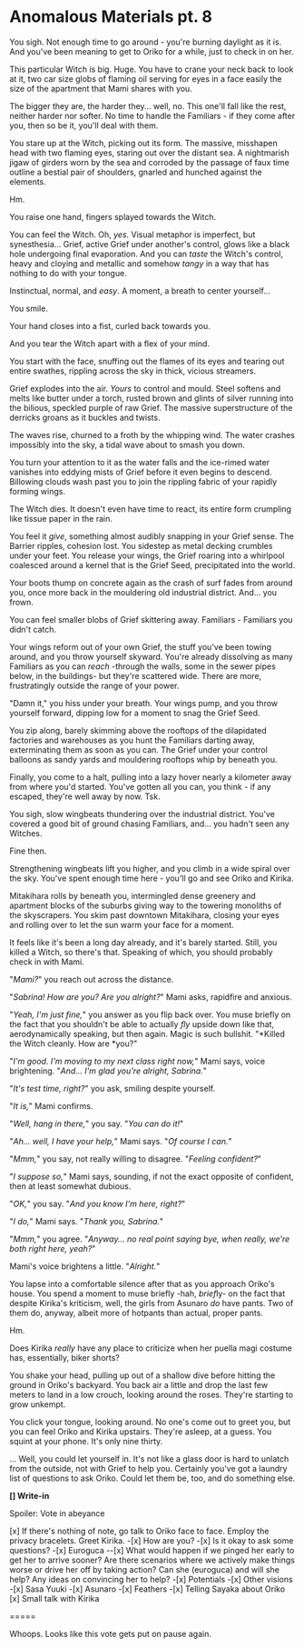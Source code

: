 # Anomalous Materials pt. 8

You sigh. Not enough time to go around - you're burning daylight as it is. And you've been meaning to get to Oriko for a while, just to check in on her.

This particular Witch is big. Huge. You have to crane your neck back to look at it, two car size globs of flaming oil serving for eyes in a face easily the size of the apartment that Mami shares with you.

The bigger they are, the harder they... well, no. This one'll fall like the rest, neither harder nor softer. No time to handle the Familiars - if they come after you, then so be it, you'll deal with them.

You stare up at the Witch, picking out its form. The massive, misshapen head with two flaming eyes, staring out over the distant sea. A nightmarish jigaw of girders worn by the sea and corroded by the passage of faux time outline a bestial pair of shoulders, gnarled and hunched against the elements.

Hm.

You raise one hand, fingers splayed towards the Witch.

You can feel the Witch. Oh, *yes.* Visual metaphor is imperfect, but synesthesia... Grief, active Grief under another's control, glows like a black hole undergoing final evaporation. And you can *taste* the Witch's control, heavy and cloying and metallic and somehow *tangy* in a way that has nothing to do with your tongue.

Instinctual, normal, and *easy*. A moment, a breath to center yourself...

You smile.

Your hand closes into a fist, curled back towards you.

And you tear the Witch apart with a flex of your mind.

You start with the face, snuffing out the flames of its eyes and tearing out entire swathes, rippling across the sky in thick, vicious streamers.

Grief explodes into the air. *Yours* to control and mould. Steel softens and melts like butter under a torch, rusted brown and glints of silver running into the bilious, speckled purple of raw Grief. The massive superstructure of the derricks groans as it buckles and twists.

The waves rise, churned to a froth by the whipping wind. The water crashes impossibly into the sky, a tidal wave about to smash you down.

You turn your attention to it as the water falls and the ice-rimed water vanishes into eddying mists of Grief before it even begins to descend. Billowing clouds wash past you to join the rippling fabric of your rapidly forming wings.

The Witch dies. It doesn't even have time to react, its entire form crumpling like tissue paper in the rain.

You feel it *give*, something almost audibly snapping in your Grief sense. The Barrier ripples, cohesion lost. You sidestep as metal decking crumbles under your feet. You release your wings, the Grief roaring into a whirlpool coalesced around a kernel that is the Grief Seed, precipitated into the world.

Your boots thump on concrete again as the crash of surf fades from around you, once more back in the mouldering old industrial district. And... you frown.

You can feel smaller blobs of Grief skittering away. Familiars - Familiars you didn't catch.

Your wings reform out of your own Grief, the stuff you've been towing around, and you throw yourself skyward. You're already dissolving as many Familiars as you can *reach* -through the walls, some in the sewer pipes below, in the buildings- but they're scattered wide. There are more, frustratingly outside the range of your power.

"Damn it," you hiss under your breath. Your wings pump, and you throw yourself forward, dipping low for a moment to snag the Grief Seed.

You zip along, barely skimming above the rooftops of the dilapidated factories and warehouses as you hunt the Familiars darting away, exterminating them as soon as you can. The Grief under your control balloons as sandy yards and mouldering rooftops whip by beneath you.

Finally, you come to a halt, pulling into a lazy hover nearly a kilometer away from where you'd started. You've gotten all you can, you think - if any escaped, they're well away by now. Tsk.

You sigh, slow wingbeats thundering over the industrial district. You've covered a good bit of ground chasing Familiars, and... you hadn't seen any Witches.

Fine then.

Strengthening wingbeats lift you higher, and you climb in a wide spiral over the sky. You've spent enough time here - you'll go and see Oriko and Kirika.

Mitakihara rolls by beneath you, intermingled dense greenery and apartment blocks of the suburbs giving way to the towering monoliths of the skyscrapers. You skim past downtown Mitakihara, closing your eyes and rolling over to let the sun warm your face for a moment.

It feels like it's been a long day already, and it's barely started. Still, you killed a Witch, so there's that. Speaking of which, you should probably check in with Mami.

"*Mami?*" you reach out across the distance.

"*Sabrina! How are you? Are you alright?*" Mami asks, rapidfire and anxious.

"*Yeah, I'm just fine,*" you answer as you flip back over. You muse briefly on the fact that you shouldn't be able to actually *fly* upside down like that, aerodynamically speaking, but then again. Magic is such bullshit. "\*Killed the Witch cleanly. How are \*you?"

"*I'm good. I'm moving to my next class right now,*" Mami says, voice brightening. "*And... I'm glad you're alright, Sabrina.*"

"*It's test time, right?*" you ask, smiling despite yourself.

"*It is,*" Mami confirms.

"*Well, hang in there,*" you say. "*You can do it!*"

"*Ah... well, I have your help,*" Mami says. "*Of course I can.*"

"*Mmm,*" you say, not really willing to disagree. "*Feeling confident?*"

"*I suppose so,*" Mami says, sounding, if not the exact opposite of confident, then at least somewhat dubious.

"*OK,*" you say. "*And you know I'm here, right?*"

"*I do,*" Mami says. "*Thank you, Sabrina.*"

"*Mmm,*" you agree. "*Anyway... no real point saying bye, when really, we're both right here, yeah?*"

Mami's voice brightens a little. "*Alright.*"

You lapse into a comfortable silence after that as you approach Oriko's house. You spend a moment to muse briefly -hah, *brief*ly- on the fact that despite Kirika's kriticism, well, the girls from Asunaro *do* have pants. Two of them do, anyway, albeit more of hotpants than actual, proper pants.

Hm.

Does Kirika *really* have any place to criticize when her puella magi costume has, essentially, biker shorts?

You shake your head, pulling up out of a shallow dive before hitting the ground in Oriko's backyard. You back air a little and drop the last few meters to land in a low crouch, looking around the roses. They're starting to grow unkempt.

You click your tongue, looking around. No one's come out to greet you, but you can feel Oriko and Kirika upstairs. They're asleep, at a guess. You squint at your phone. It's only nine thirty.

... Well, you could let yourself in. It's not like a glass door is hard to unlatch from the outside, not with Grief to help you. Certainly you've got a laundry list of questions to ask Oriko. Could let them be, too, and do something else.

**\[] Write-in**

Spoiler: Vote in abeyance

\[x] If there's nothing of note, go talk to Oriko face to face. Employ the privacy bracelets. Greet Kirika.
-\[x] How are you?
-\[x] Is it okay to ask some questions?
-\[x] Euroguca
\--\[x] What would happen if we pinged her early to get her to arrive sooner? Are there scenarios where we actively make things worse or drive her off by taking action? Can she (euroguca) and will she help? Any ideas on convincing her to help?
-\[x] Potentials
-\[x] Other visions
-\[x] Sasa Yuuki
-\[x] Asunaro
-\[x] Feathers
-\[x] Telling Sayaka about Oriko
\[x] Small talk with Kirika

\=====​

Whoops. Looks like this vote gets put on pause again.
